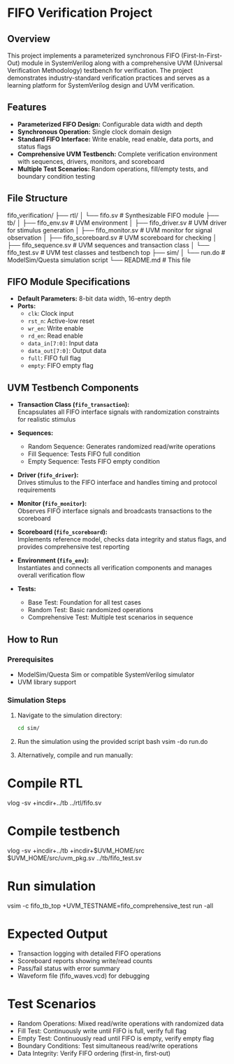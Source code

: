 # FIFO Verification Project

## Overview

This project implements a parameterized synchronous FIFO (First-In-First-Out) module in SystemVerilog along with a comprehensive UVM (Universal Verification Methodology) testbench for verification. The project demonstrates industry-standard verification practices and serves as a learning platform for SystemVerilog design and UVM verification.

## Features

- **Parameterized FIFO Design:** Configurable data width and depth  
- **Synchronous Operation:** Single clock domain design  
- **Standard FIFO Interface:** Write enable, read enable, data ports, and status flags  
- **Comprehensive UVM Testbench:** Complete verification environment with sequences, drivers, monitors, and scoreboard  
- **Multiple Test Scenarios:** Random operations, fill/empty tests, and boundary condition testing  

## File Structure
fifo_verification/
├── rtl/
│ └── fifo.sv # Synthesizable FIFO module
├── tb/
│ ├── fifo_env.sv # UVM environment
│ ├── fifo_driver.sv # UVM driver for stimulus generation
│ ├── fifo_monitor.sv # UVM monitor for signal observation
│ ├── fifo_scoreboard.sv # UVM scoreboard for checking
│ ├── fifo_sequence.sv # UVM sequences and transaction class
│ └── fifo_test.sv # UVM test classes and testbench top
├── sim/
│ └── run.do # ModelSim/Questa simulation script
└── README.md # This file

## FIFO Module Specifications

- **Default Parameters:** 8-bit data width, 16-entry depth  
- **Ports:**  
  - `clk`: Clock input  
  - `rst_n`: Active-low reset  
  - `wr_en`: Write enable  
  - `rd_en`: Read enable  
  - `data_in[7:0]`: Input data  
  - `data_out[7:0]`: Output data  
  - `full`: FIFO full flag  
  - `empty`: FIFO empty flag  

## UVM Testbench Components

- **Transaction Class (`fifo_transaction`):**  
  Encapsulates all FIFO interface signals with randomization constraints for realistic stimulus  

- **Sequences:**  
  - Random Sequence: Generates randomized read/write operations  
  - Fill Sequence: Tests FIFO full condition  
  - Empty Sequence: Tests FIFO empty condition  

- **Driver (`fifo_driver`):**  
  Drives stimulus to the FIFO interface and handles timing and protocol requirements  

- **Monitor (`fifo_monitor`):**  
  Observes FIFO interface signals and broadcasts transactions to the scoreboard  

- **Scoreboard (`fifo_scoreboard`):**  
  Implements reference model, checks data integrity and status flags, and provides comprehensive test reporting  

- **Environment (`fifo_env`):**  
  Instantiates and connects all verification components and manages overall verification flow  

- **Tests:**  
  - Base Test: Foundation for all test cases  
  - Random Test: Basic randomized operations  
  - Comprehensive Test: Multiple test scenarios in sequence  

## How to Run

### Prerequisites

- ModelSim/Questa Sim or compatible SystemVerilog simulator  
- UVM library support  

### Simulation Steps

1. Navigate to the simulation directory:

   ```bash
   cd sim/

2. Run the simulation using the provided script
bash
vsim -do run.do

3. Alternatively, compile and run manually:

# Compile RTL
vlog -sv +incdir+../tb ../rtl/fifo.sv

# Compile testbench
vlog -sv +incdir+../tb +incdir+$UVM_HOME/src $UVM_HOME/src/uvm_pkg.sv ../tb/fifo_test.sv

# Run simulation
vsim -c fifo_tb_top +UVM_TESTNAME=fifo_comprehensive_test
run -all

# Expected Output
- Transaction logging with detailed FIFO operations
- Scoreboard reports showing write/read counts
- Pass/fail status with error summary
- Waveform file (fifo_waves.vcd) for debugging

# Test Scenarios
- Random Operations: Mixed read/write operations with randomized data
- Fill Test: Continuously write until FIFO is full, verify full flag
- Empty Test: Continuously read until FIFO is empty, verify empty flag
- Boundary Conditions: Test simultaneous read/write operations
- Data Integrity: Verify FIFO ordering (first-in, first-out)

